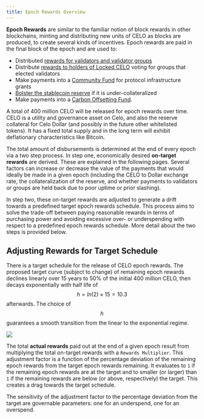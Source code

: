 ```yaml
---
title: Epoch Rewards Overview
---
```


**Epoch Rewards** are similar to the familiar notion of block rewards in other blockchains, minting and distributing new units of CELO as blocks are produced, to create several kinds of incentives. Epoch rewards are paid in the final block of the epoch and are used to:
* Distributed [rewards for validators and validator groups](/celo-codebase/protocol/proof-of-stake/validator-rewards.md)
* Distribute [rewards to holders of Locked CELO](/celo-codebase/protocol/proof-of-stake/locked-gold-rewards.md) voting for groups that elected validators
* Make payments into a [Community Fund](/celo-codebase/protocol/proof-of-stake/community-fund.md) for protocol infrastructure grants
* [Bolster the stablecoin reserve](/celo-codebase/protocol/proof-of-stake/community-fund.md#bolstering-the-reserve) if it is under-collateralized
* Make payments into a [Carbon Offsetting Fund](/celo-codebase/protocol/proof-of-stake/carbon-offsetting-fund.md).

A total of 400 million CELO will be released for epoch rewards over time. CELO is a utility and governance asset on Celo, and also the reserve collateral for Celo Dollar (and possibly in the future other whitelisted tokens). It has a fixed total supply and in the long term will exhibit deflationary characteristics like Bitcoin.

The total amount of disbursements is determined at the end of every epoch via a two step process. In step one, economically desired **on-target rewards** are derived. These are explained in the following pages. Several factors can increase or decrease the value of the payments that would ideally be made in a given epoch (including the CELO to Dollar exchange rate, the collateralization of the reserve, and whether payments to validators or groups are held back due to poor uptime or prior slashing).

In step two, these on-target rewards are adjusted to generate a drift towards a predefined target epoch rewards schedule. This process aims to solve the trade-off between paying reasonable rewards in terms of purchasing power and avoiding excessive over- or underspending with respect to a predefined epoch rewards schedule. More detail about the two steps is provided below.

## Adjusting Rewards for Target Schedule

There is a target schedule for the release of CELO epoch rewards. The proposed target curve \(subject to change\) of remaining epoch rewards declines linearly over 15 years to 50% of the initial 400 million CELO, then decays exponentially with half life of $$h = ln(2)\times15 =10.3$$ afterwards. The choice of $$h$$ guarantees a smooth transition from the linear to the exponential regime.

![](https://storage.googleapis.com/celo-website/docs/epoch-rewards-schedule.png)

The total **actual rewards** paid out at the end of a given epoch result from multiplying the total on-target rewards with a `Rewards Multiplier`. This adjustment factor is a function of the percentage deviation of the remaining epoch rewards from the target epoch rewards remaining. It evaluates to `1` if the remaining epoch rewards are at the target and to smaller \(or larger\) than `1` if the remaining rewards are below \(or above, respectively\) the target. This creates a drag towards the target schedule.

The sensitivity of the adjustment factor to the percentage deviation from the target are governable parameters: one for an underspend, one for an overspend.
